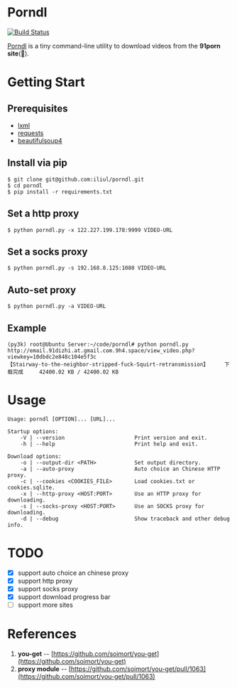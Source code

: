 # Porndl

[![Build Status](https://travis-ci.org/iliul/porndl.svg?branch=dev)](https://travis-ci.org/iliul/porndl)

[Porndl](https://github.com/iliul/porndl) is a tiny command-line utility to download videos from the **91porn  site**(:underage:).

# Getting Start

## Prerequisites

* [lxml](https://pypi.python.org/pypi/lxml/3.6.0)
* [requests](https://pypi.python.org/pypi/requests/)
* [beautifulsoup4](https://pypi.python.org/pypi/beautifulsoup4)

## Install via pip

```
$ git clone git@github.com:iliul/porndl.git
$ cd porndl
$ pip install -r requirements.txt
```

## Set a http proxy
```
$ python porndl.py -x 122.227.199.178:9999 VIDEO-URL
```

## Set a socks proxy
```
$ python porndl.py -s 192.168.8.125:1080 VIDEO-URL
```

## Auto-set proxy
```
$ python porndl.py -a VIDEO-URL
```

## Example
```
(py3k) root@Ubuntu Server:~/code/porndl# python porndl.py http://email.91dizhi.at.gmail.com.9h4.space/view_video.php?viewkey=10dbdc2e848c104e5f3c
【Stairway-to-the-neighbor-stripped-fuck-Squirt-retransmission】     下载完成     42400.02 KB / 42400.02 KB
```

# Usage
```
Usage: porndl [OPTION]... [URL]...

Startup options:
    -V | --version                      Print version and exit.
    -h | --help                         Print help and exit.
    
Download options:
    -o | --output-dir <PATH>            Set output directory.
    -a | --auto-proxy                   Auto choice an Chinese HTTP proxy.
    -c | --cookies <COOKIES_FILE>       Load cookies.txt or cookies.sqlite.
    -x | --http-proxy <HOST:PORT>       Use an HTTP proxy for downloading.
    -s | --socks-proxy <HOST:PORT>      Use an SOCKS proxy for downloading.
    -d | --debug                        Show traceback and other debug info.
```

# TODO
- [x] support auto choice an chinese proxy
- [x] support http proxy
- [x] support socks proxy
- [x] support download progress bar
- [ ] support more sites

# References
1. **you-get** -- [https://github.com/soimort/you-get](https://github.com/soimort/you-get)
1. **proxy module** -- [https://github.com/soimort/you-get/pull/1063](https://github.com/soimort/you-get/pull/1063)
